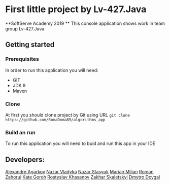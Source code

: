 # First little project by Lv-427.Java
**SoftServe Academy 2019 **
This console application shows work in team group Lv-427.Java
## Getting started
### Prerequisites
In order to run this application you will need:
- GIT
- JDK 8
- Maven

### Clone
At first you should clone project by Git using URL 
`git clone https://github.com/RomaDoma89/algorithms_app`

### Build an run
To run this application you will need to buid and run this app in your IDE
## Developers: 
[Alexandre Agarkov](https://github.com/fsociety01010 "Alexandre Agarkov")
[Nazar Vladyka](https://github.com/nazarvladyka "Nazar Vladyka")
[Nazar  Stasyuk](https://github.com/GuN41K "Nazar  Stasyuk")
[Marian Milian](https://github.com/MarianMilian "Marian Milian")
[Roman  Zahorui](https://github.com/RomaDoma89 "Roman  Zahorui")
[Kate Goroh](https://github.com/rinagoroh "Kate Goroh")
[Rostyslav Khasanov](https://github.com/RostyslavKhasanov "Rostyslav Khasanov")
[Zakhar Skaletskyi](https://github.com/ZakharSk "Zakhar Skaletskyi")
[Dmytro Dovgal](https://github.com/DmytroDovgal "Dmytro Dovgal")